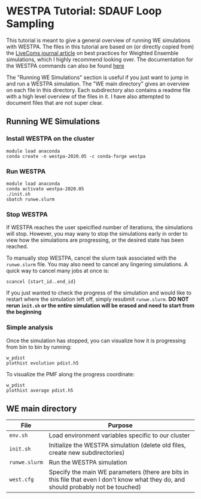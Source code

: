# WESTPA Tutorial: SDAUF Loop Sampling
This tutorial is meant to give a general overview of running WE simulations with WESTPA. The files in this tutorial are based on (or directly copied from) the [LiveComs journal article](https://doi.org/10.33011/livecoms.1.2.10607) on best practices for Weighted Ensemble simulations, which I highly recommend looking over. The documentation for the WESTPA commands can also be found [here](https://westpa.readthedocs.io/en/latest/sphinx_index.html#)

The "Running WE Simulations" section is useful if you just want to jump in and run a WESTPA simulation. The "WE main directory" gives an overview on each file in this directory. Each subdirectory also contains a readme file with a high level overview of the files in it. I have also attempted to document files that are not super clear.

## Running WE Simulations
### Install WESTPA on the cluster
```
module load anaconda
conda create -n westpa-2020.05 -c conda-forge westpa
```
### Run WESTPA
```
module load anaconda
conda activate westpa-2020.05
./init.sh
sbatch runwe.slurm
```
### Stop WESTPA
If WESTPA reaches the user speicified number of iterations, the simulations will stop. However, you may wany to stop the simulations early in order to view how the simulations are progressing, or the desired state has been reached.

To manually stop WESTPA, cancel the slurm task associated with the `runwe.slurm` file. You may also need to cancel any lingering simulations. A quick way to cancel many jobs at once is:
```
scancel {start_id..end_id}
```

If you just wanted to check the progress of the simulation and would like to restart where the simulation left off, simply resubmit `runwe.slurm`. **DO NOT rerun `init.sh` or the entire simulation will be erased and need to start from the beginning**
### Simple analysis
Once the simulation has stopped, you can visualize how it is progressing from bin to bin by running:
```
w_pdist
plothist evolution pdist.h5
```
To visualize the PMF along the progress coordinate:
```
w_pdist
plothist average pdist.h5
```



## WE main directory
| File | Purpose |
| --- | --- |
| `env.sh` | Load environment variables specific to our cluster |
| `init.sh` | Initialize the WESTPA simulation (delete old files, create new subdirectories) |
| `runwe.slurm` | Run the WESTPA simulation | 
| `west.cfg` | Specify the main WE parameters (there are bits in this file that even I don't know what they do, and should probably not be touched)|
